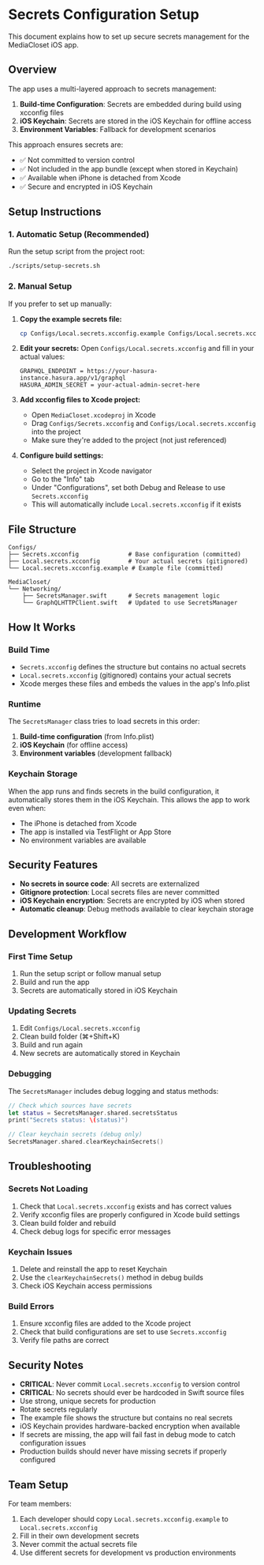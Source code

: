 # Secrets Configuration Setup

This document explains how to set up secure secrets management for the MediaCloset iOS app.

## Overview

The app uses a multi-layered approach to secrets management:

1. **Build-time Configuration**: Secrets are embedded during build using xcconfig files
2. **iOS Keychain**: Secrets are stored in the iOS Keychain for offline access
3. **Environment Variables**: Fallback for development scenarios

This approach ensures secrets are:
- ✅ Not committed to version control
- ✅ Not included in the app bundle (except when stored in Keychain)
- ✅ Available when iPhone is detached from Xcode
- ✅ Secure and encrypted in iOS Keychain

## Setup Instructions

### 1. Automatic Setup (Recommended)

Run the setup script from the project root:

```bash
./scripts/setup-secrets.sh
```

### 2. Manual Setup

If you prefer to set up manually:

1. **Copy the example secrets file:**
   ```bash
   cp Configs/Local.secrets.xcconfig.example Configs/Local.secrets.xcconfig
   ```

2. **Edit your secrets:**
   Open `Configs/Local.secrets.xcconfig` and fill in your actual values:
   ```xcconfig
   GRAPHQL_ENDPOINT = https://your-hasura-instance.hasura.app/v1/graphql
   HASURA_ADMIN_SECRET = your-actual-admin-secret-here
   ```

3. **Add xcconfig files to Xcode project:**
   - Open `MediaCloset.xcodeproj` in Xcode
   - Drag `Configs/Secrets.xcconfig` and `Configs/Local.secrets.xcconfig` into the project
   - Make sure they're added to the project (not just referenced)

4. **Configure build settings:**
   - Select the project in Xcode navigator
   - Go to the "Info" tab
   - Under "Configurations", set both Debug and Release to use `Secrets.xcconfig`
   - This will automatically include `Local.secrets.xcconfig` if it exists

## File Structure

```
Configs/
├── Secrets.xcconfig              # Base configuration (committed)
├── Local.secrets.xcconfig        # Your actual secrets (gitignored)
└── Local.secrets.xcconfig.example # Example file (committed)

MediaCloset/
└── Networking/
    ├── SecretsManager.swift      # Secrets management logic
    └── GraphQLHTTPClient.swift   # Updated to use SecretsManager
```

## How It Works

### Build Time
- `Secrets.xcconfig` defines the structure but contains no actual secrets
- `Local.secrets.xcconfig` (gitignored) contains your actual secrets
- Xcode merges these files and embeds the values in the app's Info.plist

### Runtime
The `SecretsManager` class tries to load secrets in this order:

1. **Build-time configuration** (from Info.plist)
2. **iOS Keychain** (for offline access)
3. **Environment variables** (development fallback)

### Keychain Storage
When the app runs and finds secrets in the build configuration, it automatically stores them in the iOS Keychain. This allows the app to work even when:
- The iPhone is detached from Xcode
- The app is installed via TestFlight or App Store
- No environment variables are available

## Security Features

- **No secrets in source code**: All secrets are externalized
- **Gitignore protection**: Local secrets files are never committed
- **iOS Keychain encryption**: Secrets are encrypted by iOS when stored
- **Automatic cleanup**: Debug methods available to clear keychain storage

## Development Workflow

### First Time Setup
1. Run the setup script or follow manual setup
2. Build and run the app
3. Secrets are automatically stored in iOS Keychain

### Updating Secrets
1. Edit `Configs/Local.secrets.xcconfig`
2. Clean build folder (⌘+Shift+K)
3. Build and run again
4. New secrets are automatically stored in Keychain

### Debugging
The `SecretsManager` includes debug logging and status methods:

```swift
// Check which sources have secrets
let status = SecretsManager.shared.secretsStatus
print("Secrets status: \(status)")

// Clear keychain secrets (debug only)
SecretsManager.shared.clearKeychainSecrets()
```

## Troubleshooting

### Secrets Not Loading
1. Check that `Local.secrets.xcconfig` exists and has correct values
2. Verify xcconfig files are properly configured in Xcode build settings
3. Clean build folder and rebuild
4. Check debug logs for specific error messages

### Keychain Issues
1. Delete and reinstall the app to reset Keychain
2. Use the `clearKeychainSecrets()` method in debug builds
3. Check iOS Keychain access permissions

### Build Errors
1. Ensure xcconfig files are added to the Xcode project
2. Check that build configurations are set to use `Secrets.xcconfig`
3. Verify file paths are correct

## Security Notes

- **CRITICAL**: Never commit `Local.secrets.xcconfig` to version control
- **CRITICAL**: No secrets should ever be hardcoded in Swift source files
- Use strong, unique secrets for production
- Rotate secrets regularly
- The example file shows the structure but contains no real secrets
- iOS Keychain provides hardware-backed encryption when available
- If secrets are missing, the app will fail fast in debug mode to catch configuration issues
- Production builds should never have missing secrets if properly configured

## Team Setup

For team members:
1. Each developer should copy `Local.secrets.xcconfig.example` to `Local.secrets.xcconfig`
2. Fill in their own development secrets
3. Never commit the actual secrets file
4. Use different secrets for development vs production environments
